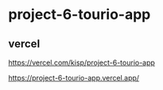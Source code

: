 # project-6-tourio-app

## vercel

https://vercel.com/kisp/project-6-tourio-app

https://project-6-tourio-app.vercel.app/
